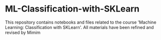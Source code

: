 # ML-Classification-with-SKLearn
This repository contains notebooks and files related to the course 'Machine Learning: Classification with SKLearn'. All materials have been refined and revised by Mimim